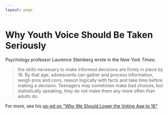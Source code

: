 ```yaml
---
layout: page
---
```


Why Youth Voice Should Be Taken Seriously
=================

Psychology professor Laurence Steinberg wrote in the *New York Times*:
> the skills necessary to make informed decisions are firmly in place by 16. By that age, adolescents can gather and process information, weigh pros and cons, reason logically with facts and take time before making a decision. Teenagers may sometimes make bad choices, but statistically speaking, they do not make them any more often than adults do.

For more, see his [op-ed on "Why We Should Lower the Voting Age to 16"](https://www.nytimes.com/2018/03/02/opinion/sunday/voting-age-school-shootings.html)
